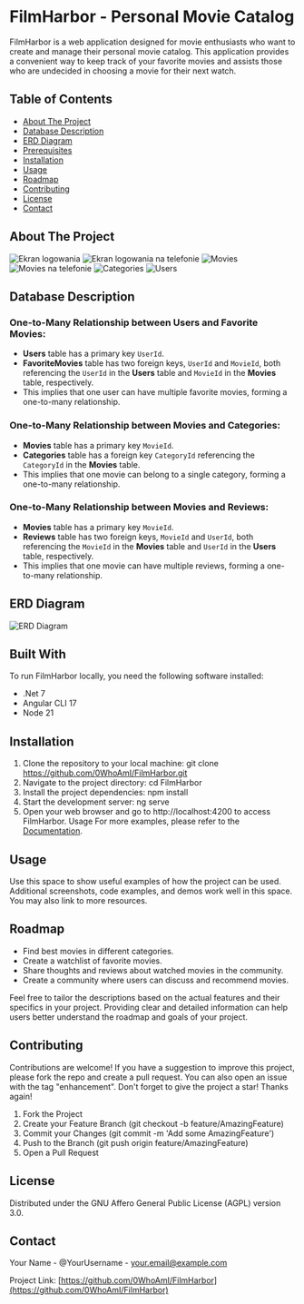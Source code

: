 # FilmHarbor - Personal Movie Catalog

FilmHarbor is a web application designed for movie enthusiasts who want to create and manage their personal movie catalog. This application provides a convenient way to keep track of your favorite movies and assists those who are undecided in choosing a movie for their next watch.

## Table of Contents
- [About The Project](#about-the-project)
- [Database Description](#database-description)
- [ERD Diagram](#erd-diagram)
- [Prerequisites](#prerequisites)
- [Installation](#installation)
- [Usage](#usage)
- [Roadmap](#roadmap)
- [Contributing](#contributing)
- [License](#license)
- [Contact](#contact)

## About The Project
![Ekran logowania](images/ekranLogowania.png)
![Ekran logowania na telefonie](images/ekranLogowaniaPhone.png)
![Movies](images/movies.png)
![Movies na telefonie](images/moviesPhone.png)
![Categories](images/categories.png)
![Users](images/users.png)

## Database Description
### One-to-Many Relationship between Users and Favorite Movies:
- **Users** table has a primary key `UserId`.
- **FavoriteMovies** table has two foreign keys, `UserId` and `MovieId`, both referencing the `UserId` in the **Users** table and `MovieId` in the **Movies** table, respectively.
- This implies that one user can have multiple favorite movies, forming a one-to-many relationship.

### One-to-Many Relationship between Movies and Categories:
- **Movies** table has a primary key `MovieId`.
- **Categories** table has a foreign key `CategoryId` referencing the `CategoryId` in the **Movies** table.
- This implies that one movie can belong to a single category, forming a one-to-many relationship.

### One-to-Many Relationship between Movies and Reviews:
- **Movies** table has a primary key `MovieId`.
- **Reviews** table has two foreign keys, `MovieId` and `UserId`, both referencing the `MovieId` in the **Movies** table and `UserId` in the **Users** table, respectively.
- This implies that one movie can have multiple reviews, forming a one-to-many relationship.

## ERD Diagram
![ERD Diagram](images/ERD.png)

## Built With
To run FilmHarbor locally, you need the following software installed:

- .Net 7
- Angular CLI 17
- Node 21

## Installation
1. Clone the repository to your local machine:
git clone https://github.com/0WhoAmI/FilmHarbor.git
2. Navigate to the project directory:
cd FilmHarbor
3. Install the project dependencies:
npm install
4. Start the development server:
ng serve
5. Open your web browser and go to http://localhost:4200 to access FilmHarbor.
Usage
For more examples, please refer to the [Documentation](#).

## Usage
Use this space to show useful examples of how the project can be used. Additional screenshots, code examples, and demos work well in this space. You may also link to more resources.

## Roadmap
- Find best movies in different categories.
- Create a watchlist of favorite movies.
- Share thoughts and reviews about watched movies in the community.
- Create a community where users can discuss and recommend movies.

Feel free to tailor the descriptions based on the actual features and their specifics in your project. Providing clear and detailed information can help users better understand the roadmap and goals of your project.

## Contributing
Contributions are welcome! If you have a suggestion to improve this project, please fork the repo and create a pull request. You can also open an issue with the tag "enhancement". Don't forget to give the project a star! Thanks again!

1. Fork the Project
2. Create your Feature Branch (git checkout -b feature/AmazingFeature)
3. Commit your Changes (git commit -m 'Add some AmazingFeature')
4. Push to the Branch (git push origin feature/AmazingFeature)
5. Open a Pull Request

## License
Distributed under the GNU Affero General Public License (AGPL) version 3.0.

## Contact
Your Name - @YourUsername - your.email@example.com

Project Link: [https://github.com/0WhoAmI/FilmHarbor](https://github.com/0WhoAmI/FilmHarbor)
